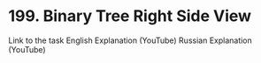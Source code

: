 # 199. Binary Tree Right Side View

Link to the task
English Explanation (YouTube)
Russian Explanation (YouTube)